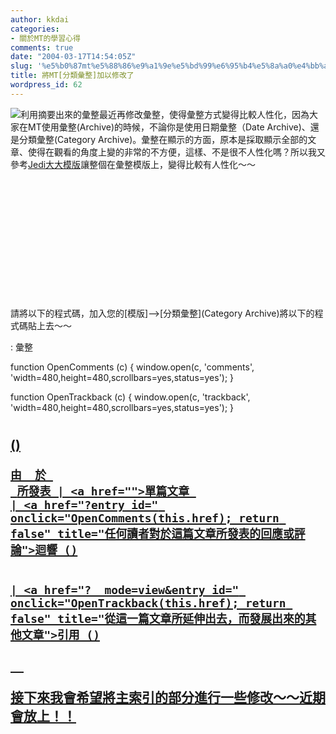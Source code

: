 ```yaml
---
author: kkdai
categories:
- 關於MT的學習心得
comments: true
date: "2004-03-17T14:54:05Z"
slug: '%e5%b0%87mt%e5%88%86%e9%a1%9e%e5%bd%99%e6%95%b4%e5%8a%a0%e4%bb%a5%e4%bf%ae%e6%94%b9%e4%ba%86'
title: 將MT[分類彙整]加以修改了
wordpress_id: 62
---
```


![利用摘要出來的彙整](http://www.evanlin.com/blog/archives/0317/0317-1.jpg)最近再修改彙整，使得彙整方式變得比較人性化，因為大家在MT使用彙整(Archive)的時候，不論你是使用日期彙整（Date
Archive)、還是分類彙整(Category Archive)。彙整在顯示的方面，原本是採取顯示全部的文章、使得在觀看的角度上變的非常的不方便，這樣、不是很不人性化嗎？所以我又參考[Jedi大大模版](http://jedi.z6i.org/blog/)讓整個在彙整模版上，變得比較有人性化～～ 


　




　




　




　




　




　
<!--more-->


請將以下的程式碼，加入您的[模版]-->[分類彙整](Category
Archive)將以下的程式碼貼上去～～








<meta http-equiv="Content-Type" content="text/html; charset=" />

:  彙整

<link rel="stylesheet" href="styles-site.css" type="text/css" />
<link rel="alternate" type="application/rss+xml" title="RSS" href="index.rdf" />


function OpenComments (c) {
    window.open(c,
                    'comments',
                    'width=480,height=480,scrollbars=yes,status=yes');
}

function OpenTrackback (c) {
    window.open(c,
                    'trackback',
                    'width=480,height=480,scrollbars=yes,status=yes');
}











# <a href="" accesskey="1">
<!--  -->



















<h2 class="date" title="以下的文章都是在  那一天所發表的">








<a id="entry">


### 

<a href="">
()

<a href="#entry" title="閱讀文章的詳細內容">







	由  於 
	 所發表 | <a href="">單篇文章 
	| <a href="?entry_id=" onclick="OpenComments(this.href); return false" title="任何讀者對於這篇文章所發表的回應或評論">迴響 ()
	
	
	| <a href="?__mode=view&entry_id=" onclick="OpenTrackback(this.href); return false" title="從這一篇文章所延伸出去，而發展出來的其他文章">引用 ()
	






















　




接下來我會希望將主索引的部分進行一些修改～～近期會放上！！

